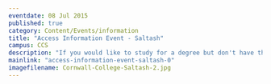 ```yaml
---
eventdate: 08 Jul 2015
published: true
category: Content/Events/information
title: "Access Information Event - Saltash"
campus: CCS
description: "If you would like to study for a degree but don't have the qualifications you need, then an..."
mainlink: "access-information-event-saltash-0"
imagefilename: Cornwall-College-Saltash-2.jpg
---
```

